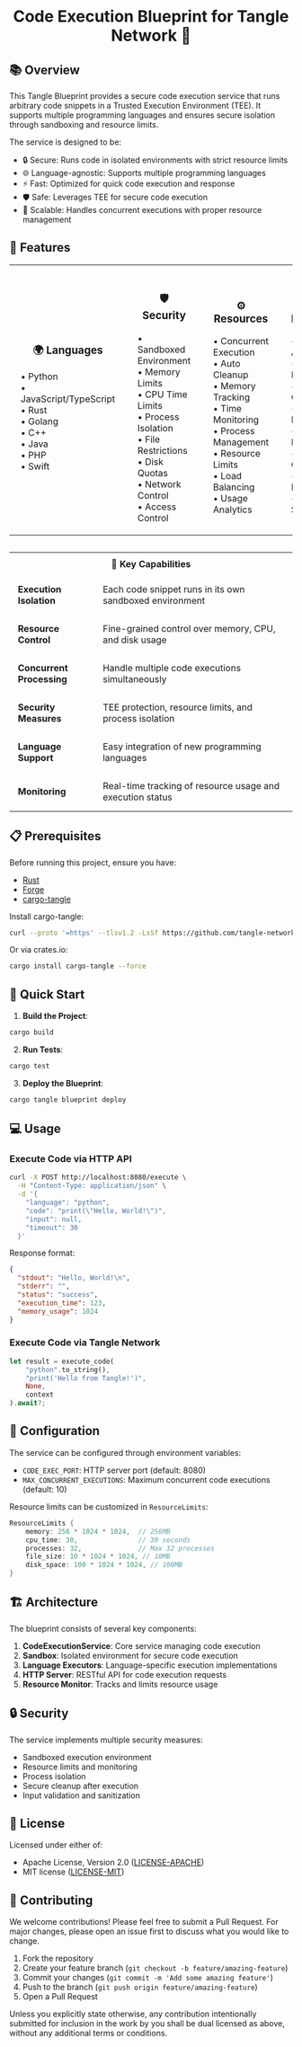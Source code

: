 # <h1 align="center">Code Execution Blueprint for Tangle Network 🚀</h1>

## 📚 Overview

This Tangle Blueprint provides a secure code execution service that runs arbitrary code snippets in a Trusted Execution Environment (TEE). It supports multiple programming languages and ensures secure isolation through sandboxing and resource limits.

The service is designed to be:

- 🔒 Secure: Runs code in isolated environments with strict resource limits
- 🌐 Language-agnostic: Supports multiple programming languages
- ⚡ Fast: Optimized for quick code execution and response
- 🛡️ Safe: Leverages TEE for secure code execution
- 🔄 Scalable: Handles concurrent executions with proper resource management

## 🎯 Features

<div align="center">
<table>
<tr>
  <td width="25%" align="center" style="padding: 20px;">
    <h3>🌍 Languages</h3>
    <div align="left" style="display: inline-block;">
      • Python<br/>
      • JavaScript/TypeScript<br/>
      • Rust<br/>
      • Golang<br/>
      • C++<br/>
      • Java<br/>
      • PHP<br/>
      • Swift
    </div>
  </td>
  <td width="25%" align="center" style="padding: 20px;">
    <h3>🛡️ Security</h3>
    <div align="left" style="display: inline-block;">
      • Sandboxed Environment<br/>
      • Memory Limits<br/>
      • CPU Time Limits<br/>
      • Process Isolation<br/>
      • File Restrictions<br/>
      • Disk Quotas<br/>
      • Network Control<br/>
      • Access Control
    </div>
  </td>
  <td width="25%" align="center" style="padding: 20px;">
    <h3>⚙️ Resources</h3>
    <div align="left" style="display: inline-block;">
      • Concurrent Execution<br/>
      • Auto Cleanup<br/>
      • Memory Tracking<br/>
      • Time Monitoring<br/>
      • Process Management<br/>
      • Resource Limits<br/>
      • Load Balancing<br/>
      • Usage Analytics
    </div>
  </td>
  <td width="25%" align="center" style="padding: 20px;">
    <h3>🔌 Integration</h3>
    <div align="left" style="display: inline-block;">
      • RESTful API<br/>
      • Language Detection<br/>
      • Structured Output<br/>
      • Error Handling<br/>
      • Status Monitoring<br/>
      • Health Checks<br/>
      • Metrics Export<br/>
      • Event Streaming
    </div>
  </td>
</tr>
</table>

<table style="margin-top: 30px;">
<tr>
  <th colspan="2" style="text-align: center; padding: 10px;">💫 Key Capabilities</th>
</tr>
<tr>
  <td width="30%" style="padding: 15px;"><b>Execution Isolation</b></td>
  <td width="70%" style="padding: 15px;">Each code snippet runs in its own sandboxed environment</td>
</tr>
<tr>
  <td style="padding: 15px;"><b>Resource Control</b></td>
  <td style="padding: 15px;">Fine-grained control over memory, CPU, and disk usage</td>
</tr>
<tr>
  <td style="padding: 15px;"><b>Concurrent Processing</b></td>
  <td style="padding: 15px;">Handle multiple code executions simultaneously</td>
</tr>
<tr>
  <td style="padding: 15px;"><b>Security Measures</b></td>
  <td style="padding: 15px;">TEE protection, resource limits, and process isolation</td>
</tr>
<tr>
  <td style="padding: 15px;"><b>Language Support</b></td>
  <td style="padding: 15px;">Easy integration of new programming languages</td>
</tr>
<tr>
  <td style="padding: 15px;"><b>Monitoring</b></td>
  <td style="padding: 15px;">Real-time tracking of resource usage and execution status</td>
</tr>
</table>
</div>

## 📋 Prerequisites

Before running this project, ensure you have:

- [Rust](https://www.rust-lang.org/tools/install)
- [Forge](https://getfoundry.sh)
- [cargo-tangle](https://crates.io/crates/cargo-tangle)

Install cargo-tangle:

```bash
curl --proto '=https' --tlsv1.2 -LsSf https://github.com/tangle-network/gadget/releases/download/cargo-tangle-v0.1.2/cargo-tangle-installer.sh | sh
```

Or via crates.io:

```bash
cargo install cargo-tangle --force
```

## 🚀 Quick Start

1. **Build the Project**:

```bash
cargo build
```

2. **Run Tests**:

```bash
cargo test
```

3. **Deploy the Blueprint**:

```bash
cargo tangle blueprint deploy
```

## 💻 Usage

### Execute Code via HTTP API

```bash
curl -X POST http://localhost:8080/execute \
  -H "Content-Type: application/json" \
  -d '{
    "language": "python",
    "code": "print(\"Hello, World!\")",
    "input": null,
    "timeout": 30
  }'
```

Response format:

```json
{
  "stdout": "Hello, World!\n",
  "stderr": "",
  "status": "success",
  "execution_time": 123,
  "memory_usage": 1024
}
```

### Execute Code via Tangle Network

```rust
let result = execute_code(
    "python".to_string(),
    "print('Hello from Tangle!')",
    None,
    context
).await?;
```

## 🔧 Configuration

The service can be configured through environment variables:

- `CODE_EXEC_PORT`: HTTP server port (default: 8080)
- `MAX_CONCURRENT_EXECUTIONS`: Maximum concurrent code executions (default: 10)

Resource limits can be customized in `ResourceLimits`:

```rust
ResourceLimits {
    memory: 256 * 1024 * 1024,  // 256MB
    cpu_time: 30,               // 30 seconds
    processes: 32,              // Max 32 processes
    file_size: 10 * 1024 * 1024, // 10MB
    disk_space: 100 * 1024 * 1024, // 100MB
}
```

## 🏗️ Architecture

The blueprint consists of several key components:

1. **CodeExecutionService**: Core service managing code execution
2. **Sandbox**: Isolated environment for secure code execution
3. **Language Executors**: Language-specific execution implementations
4. **HTTP Server**: RESTful API for code execution requests
5. **Resource Monitor**: Tracks and limits resource usage

## 🔒 Security

The service implements multiple security measures:

- Sandboxed execution environment
- Resource limits and monitoring
- Process isolation
- Secure cleanup after execution
- Input validation and sanitization

## 📜 License

Licensed under either of:

- Apache License, Version 2.0 ([LICENSE-APACHE](LICENSE-APACHE))
- MIT license ([LICENSE-MIT](LICENSE-MIT))

## 🤝 Contributing

We welcome contributions! Please feel free to submit a Pull Request. For major changes, please open an issue first to discuss what you would like to change.

1. Fork the repository
2. Create your feature branch (`git checkout -b feature/amazing-feature`)
3. Commit your changes (`git commit -m 'Add some amazing feature'`)
4. Push to the branch (`git push origin feature/amazing-feature`)
5. Open a Pull Request

Unless you explicitly state otherwise, any contribution intentionally submitted
for inclusion in the work by you shall be dual licensed as above, without any
additional terms or conditions.
